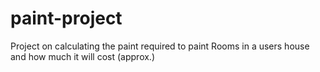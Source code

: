 # paint-project
 Project on calculating the paint required to paint Rooms in a users house and how much it will cost (approx.)

